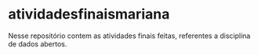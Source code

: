 # atividadesfinaismariana
Nesse repositório contem as atividades finais feitas, referentes a disciplina de dados abertos.
